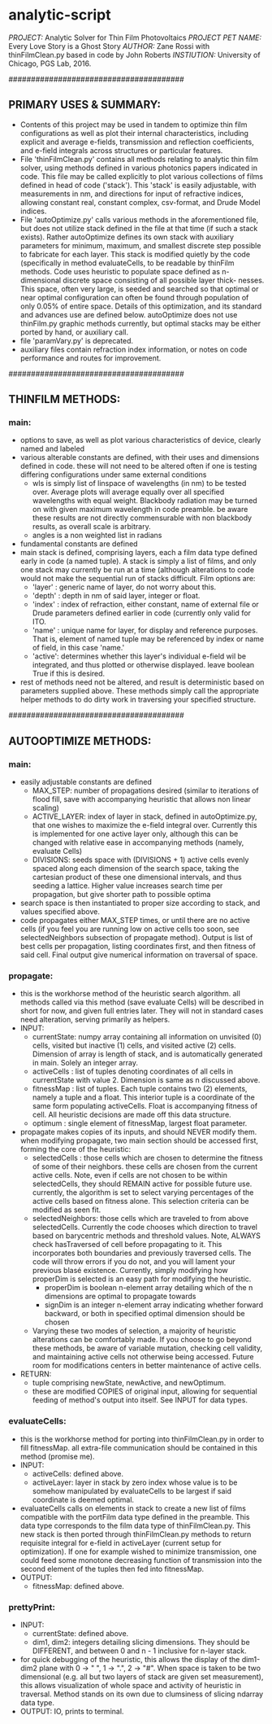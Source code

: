 # analytic-script
*PROJECT:* Analytic Solver for Thin Film Photovoltaics
*PROJECT PET NAME:* Every Love Story is a Ghost Story
*AUTHOR:* Zane Rossi with thinFilmClean.py based in code by John Roberts
*INSTIUTION:* University of Chicago, PGS Lab, 2016.

#######################################
## PRIMARY USES & SUMMARY: 
* Contents of this project may be used in tandem to
  optimize thin film configurations as well as plot
  their internal characteristics, including explicit
  and average e-fields, transmission and reflection
  coefficients, and e-field integrals across structures
  or particular features.
* File 'thinFilmClean.py' contains all methods relating
  to analytic thin film solver, using methods defined in
  various photonics papers indicated in code. This file
  may be called explicitly to plot various collections of
  films defined in head of code ('stack'). This 'stack'
  is easily adjustable, with measurements in nm, and
  directions for input of refractive indices, allowing
  constant real, constant complex, csv-format, and Drude
  Model indices.
* File 'autoOptimize.py' calls various methods in the
  aforementioned file, but does not utilize stack defined
  in the file at that time (if such a stack exists). Rather
  autoOptimize defines its own stack with auxiliary
  parameters for minimum, maximum, and smallest  discrete
  step possible to fabricate for each layer. This stack
  is modified quietly by the code (specifically in method
  evaluateCells, to be readable by thinFilm methods. Code
  uses heuristic to populate space defined as n-dimensional
  discrete space consisting of all possible layer thick-
  nesses. This space, often very large, is seeded and 
  searched so that optimal or near optimal configuration
  can often be found through population of only 0.05% of
  entire space. Details of this optimization, and its
  standard and advances use are defined below.
  autoOptimize does not use thinFilm.py graphic methods
  currently, but optimal stacks may be either ported 
  by hand, or auxiliary call.
* file 'paramVary.py' is deprecated.
* auxiliary files contain refraction index information,
  or notes on code performance and routes for improvement.

#######################################
## THINFILM METHODS:

### main:
  * options to save, as well as plot various characteristics
    of device, clearly named and labeled
  * various alterable constants are defined, with their uses
    and dimensions defined in code. these will not
    need to be altered often if one is testing differing
    configurations under same external conditions
      *  wls is simply list of linspace of wavelengths (in nm)
         to be tested over. Average plots will average equally over all
         specified wavelengths with equal weight. Blackbody radiation
         may be turned on with given maximum wavelength in code preamble.
         be aware these results are not directly commensurable with non
         blackbody results, as overall scale is arbitrary.
      *  angles is a non weighted list in radians
  * fundamental constants are defined
  * main stack is defined, comprising layers, each a film
    data type defined early in code (a named tuple). A stack
    is simply a list of films, and only one stack may currently
    be run at a time (although alterations to code would not
    make the sequential run of stacks difficult. Film options are:
      * 'layer' : generic name of layer, do not worry about this.
      * 'depth' : depth in nm of said layer, integer or float.
      * 'index' : index of refraction, either constant, name of external file
                  or Drude parameters defined earlier in code (currently only
                  valid for ITO. 
      * 'name'  : unique name for layer, for display and reference purposes.
                  That is, element of named tuple may be referenced by index 
                  or name of field, in this case 'name.'
      * 'active': determines whether this layer's individual e-field wil be 
                  integrated, and thus plotted or otherwise displayed. leave
                  boolean True if this is desired.
  * rest of methods need not be altered, and result is deterministic
    based on parameters supplied above. These methods simply call the
    appropriate helper methods to do dirty work in traversing your
    specified structure.  

#######################################
## AUTOOPTIMIZE METHODS:

### main:
  * easily adjustable constants are defined
    * MAX_STEP: number of propagations desired (similar to iterations 
      of flood fill, save with accompanying heuristic that allows non linear
      scaling)
    * ACTIVE_LAYER: index of layer in stack, defined in autoOptimize.py, that
      one wishes to maximize the e-field integral over. Currently this is 
      implemented for one active layer only, although this can be changed
      with relative ease in accompanying methods (namely, evaluate Cells)
    * DIVISIONS: seeds space with (DIVISIONS + 1) active cells evenly spaced
      along each dimension of the search space, taking the cartesian product
      of these one dimensional intervals, and thus seeding a lattice. Higher
      value increases search time per propagation, but give shorter path to
      possible optima
  * search space is then instantiated to proper size according to stack, and
    values specified above.
  * code propagates either MAX_STEP times, or until there are no active cells
    (if you feel you are running low on active cells too soon, see 
    selectedNeighbors subsection of propagate method). Output is list of best
    cells per propagation, listing coordinates first, and then fitness of
    said cell. Final output give numerical information on traversal of space.

### propagate:
  * this is the workhorse method of the heuristic search algorithm. all
    methods called via this method (save evaluate Cells) will be described
    in short for now, and given full entries later. They will not in standard
    cases need alteration, serving primarily as helpers.
  * INPUT: 
    * currentState: numpy array containing all information on unvisited (0)
      cells, visited but inactive (1) cells, and visited active (2) cells.
      Dimension of array is length of stack, and is automatically generated
      in main. Solely an integer array. 
    * activeCells : list of tuples denoting coordinates of all cells in
      currentState with value 2. Dimension is same as n discussed above.
    * fitnessMap  : list of tuples. Each tuple contains two (2) elements,
      namely a tuple and a float. This interior tuple is a coordinate of the
      same form populating activeCells. Float is accompanying fitness of
      cell. All heuristic decisions are made off this data structure.
    * optimum     : single element of fitnessMap, largest float parameter.
  * propagate makes copies of its inputs, and should NEVER modify them. when
    modifying propagate, two main section should be accessed first, forming
    the core of the heuristic:
      * selectedCells    : those cells which are chosen to determine the
        fitness of some of their neighbors. these cells are chosen from the
        current active cells. Note, even if cells are not chosen to be within
        selectedCells, they should REMAIN active for possible future use. 
        currently, the algorithm is set to select varying percentages of the
        active cells based on fitness alone. This selection criteria can be
        modified as seen fit.
      * selectedNeighbors: those cells which are traveled to from above
        selectedCells. Currently the code chooses which direction to travel
        based on barycentric methods and threshold values. Note, ALWAYS check
        hasTraversed of cell before propagating to it. This incorporates both
        boundaries and previously traversed cells. The code will throw errors
        if you do not, and you will lament your previous blasé existence.
        Currently, simply modifying how properDim is selected is an easy path
        for modifying the heuristic.
          - properDim is boolean n-element array detailing which of the n
            dimensions are optimal to propagate towards
          - signDim is an integer n-element array indicating whether forward
            backward, or both in specified optimal dimension should be chosen
      * Varying these two modes of selection, a majority of heuristic
        alterations can be comfortably made. If you choose to go beyond these
        methods, be aware of variable mutation, checking cell validity, and
        maintaining active cells not otherwise being accessed. Future room
        for modifications centers in better maintenance of active cells.
  * RETURN:
    * tuple comprising newState, newActive, and newOptimum.
    * these are modified COPIES of original input, allowing for sequential
      feeding of method's output into itself. See INPUT for data types.

### evaluateCells:
  * this is the workhorse method for porting into thinFilmClean.py in order
    to fill fitnessMap. all extra-file communication should be contained in
    this method (promise me).
  * INPUT: 
    * activeCells: defined above.
    * activeLayer: layer in stack by zero index whose value is to be somehow
      manipulated by evaluateCells to be largest if said coordinate is deemed
      optimal.
  * evaluateCells calls on elements in stack to create a new list of films
    compatible with the portFilm data type defined in the preamble. This data
    type corresponds to the film data type of thinFilmClean.py. This new
    stack is then ported through thinFilmClean.py methods to return requisite
    integral for e-field in activeLayer (current setup for optimization).
    If one for example wished to minimize transmission, one could feed some
    monotone decreasing function of transmission into the second element of
    the tuples then fed into fitnessMap.
  * OUTPUT:
    * fitnessMap: defined above.

### prettyPrint:
  * INPUT:
    * currentState: defined above.
    * dim1, dim2: integers detailing slicing dimensions. They should be
      DIFFERENT, and between 0 and n - 1 inclusive for n-layer stack.
  * for quick debugging of the heuristic, this allows the display of the
    dim1-dim2 plane with 0 -> " ", 1 -> ".", 2 -> "#". When space is taken
    to be two dimensional (e.g. all but two layers of stack are given set
    measurement), this allows visualization of whole space and activity of 
    heuristic in traversal. Method stands on its own due to clumsiness of
    slicing ndarray data type.
  * OUTPUT: IO, prints to terminal.
